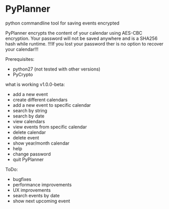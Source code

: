 # PyPlanner
python commandline tool for saving events encrypted

PyPlanner encrypts the content of your calendar using AES-CBC encryption.
Your password will not be saved anywhere and is a SHA256 hash while runtime.
!!!If you lost your password ther is no option to recover your calendar!!!

Prerequisites:
- python27 (not tested with other versions)
- PyCrypto

what is working v1.0.0-beta:
- add a new event
- create different calendars
- add a new event to specific calendar
- search by string
- search by date
- view calendars
- view events from specific calendar
- delete calendar
- delete event
- show year/month calendar
- help
- change password
- quit PyPlanner


ToDo:
- bugfixes
- performance improvements
- UX improvements
- search events by date
- show next upcoming event



